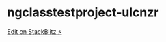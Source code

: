 # ngclasstestproject-ulcnzr

[Edit on StackBlitz ⚡️](https://stackblitz.com/edit/ngclasstestproject-ulcnzr)